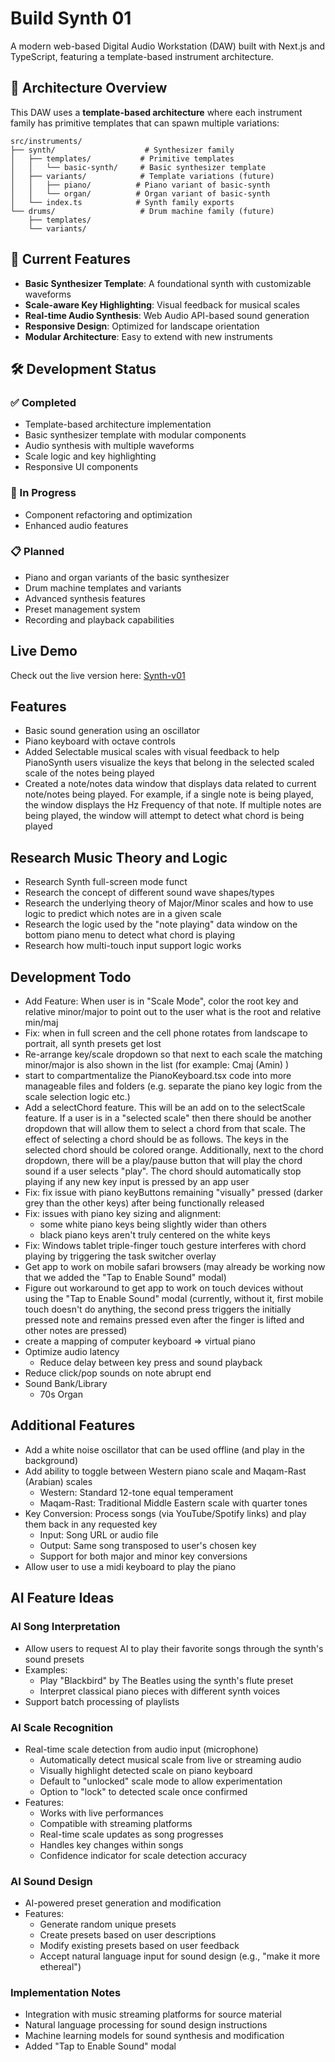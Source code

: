 # Build Synth 01

A modern web-based Digital Audio Workstation (DAW) built with Next.js and TypeScript, featuring a template-based instrument architecture.

## 🎹 Architecture Overview

This DAW uses a **template-based architecture** where each instrument family has primitive templates that can spawn multiple variations:

```
src/instruments/
├── synth/                    # Synthesizer family
│   ├── templates/           # Primitive templates
│   │   └── basic-synth/     # Basic synthesizer template
│   ├── variants/            # Template variations (future)
│   │   ├── piano/          # Piano variant of basic-synth
│   │   └── organ/          # Organ variant of basic-synth
│   └── index.ts            # Synth family exports
└── drums/                   # Drum machine family (future)
    ├── templates/
    └── variants/
```

## 🚀 Current Features

- **Basic Synthesizer Template**: A foundational synth with customizable waveforms
- **Scale-aware Key Highlighting**: Visual feedback for musical scales
- **Real-time Audio Synthesis**: Web Audio API-based sound generation
- **Responsive Design**: Optimized for landscape orientation
- **Modular Architecture**: Easy to extend with new instruments

## 🛠 Development Status

### ✅ Completed

- Template-based architecture implementation
- Basic synthesizer template with modular components
- Audio synthesis with multiple waveforms
- Scale logic and key highlighting
- Responsive UI components

### 🔄 In Progress

- Component refactoring and optimization
- Enhanced audio features

### 📋 Planned

- Piano and organ variants of the basic synthesizer
- Drum machine templates and variants
- Advanced synthesis features
- Preset management system
- Recording and playback capabilities

## Live Demo

Check out the live version here: [Synth-v01](https://synth-v01.netlify.app)

## Features

- Basic sound generation using an oscillator
- Piano keyboard with octave controls
- Added Selectable musical scales with visual feedback to help PianoSynth users visualize the keys that belong in the selected scaled scale of the notes being played
- Created a note/notes data window that displays data related to current note/notes being played. For example, if a single note is being played, the window displays the Hz Frequency of that note. If multiple notes are being played, the window will attempt to detect what chord is being played

## Research Music Theory and Logic

- Research Synth full-screen mode funct
- Research the concept of different sound wave shapes/types
- Research the underlying theory of Major/Minor scales and how to use logic to predict which notes are in a given scale
- Research the logic used by the "note playing" data window on the bottom piano menu to detect what chord is playing
- Research how multi-touch input support logic works

## Development Todo

- Add Feature: When user is in "Scale Mode", color the root key and relative minor/major to point out to the user what is the root and relative min/maj
- Fix: when in full screen and the cell phone rotates from landscape to portrait, all synth presets get lost
- Re-arrange key/scale dropdown so that next to each scale the matching minor/major is also shown in the list (for example: Cmaj (Amin) )
- start to compartmentalize the PianoKeyboard.tsx code into more manageable files and folders (e.g. separate the piano key logic from the scale selection logic etc.)
- Add a selectChord feature. This will be an add on to the selectScale feature. If a user is in a "selected scale" then there should be another dropdown that will allow them to select a chord from that scale. The effect of selecting a chord should be as follows. The keys in the selected chord should be colored orange. Additionally, next to the chord dropdown, there will be a play/pause button that will play the chord sound if a user selects "play". The chord should automatically stop playing if any new key input is pressed by an app user
- Fix: fix issue with piano keyButtons remaining "visually" pressed (darker grey than the other keys) after being functionally released
- Fix: issues with piano key sizing and alignment:
  - some white piano keys being slightly wider than others
  - black piano keys aren't truly centered on the white keys
- Fix: Windows tablet triple-finger touch gesture interferes with chord playing by triggering the task switcher overlay
- Get app to work on mobile safari browsers (may already be working now that we added the "Tap to Enable Sound" modal)
- Figure out workaround to get app to work on touch devices without using the "Tap to Enable Sound" modal (currently, without it, first mobile touch doesn't do anything, the second press triggers the initially pressed note and remains pressed even after the finger is lifted and other notes are pressed)
- create a mapping of computer keyboard => virtual piano
- Optimize audio latency
  - Reduce delay between key press and sound playback
- Reduce click/pop sounds on note abrupt end
- Sound Bank/Library
  - 70s Organ

## Additional Features

- Add a white noise oscillator that can be used offline (and play in the background)
- Add ability to toggle between Western piano scale and Maqam-Rast (Arabian) scales
  - Western: Standard 12-tone equal temperament
  - Maqam-Rast: Traditional Middle Eastern scale with quarter tones
- Key Conversion: Process songs (via YouTube/Spotify links) and play them back in any requested key
  - Input: Song URL or audio file
  - Output: Same song transposed to user's chosen key
  - Support for both major and minor key conversions
- Allow user to use a midi keyboard to play the piano

## AI Feature Ideas

### AI Song Interpretation

- Allow users to request AI to play their favorite songs through the synth's sound presets
- Examples:
  - Play "Blackbird" by The Beatles using the synth's flute preset
  - Interpret classical piano pieces with different synth voices
- Support batch processing of playlists

### AI Scale Recognition

- Real-time scale detection from audio input (microphone)
  - Automatically detect musical scale from live or streaming audio
  - Visually highlight detected scale on piano keyboard
  - Default to "unlocked" scale mode to allow experimentation
  - Option to "lock" to detected scale once confirmed
- Features:
  - Works with live performances
  - Compatible with streaming platforms
  - Real-time scale updates as song progresses
  - Handles key changes within songs
  - Confidence indicator for scale detection accuracy

### AI Sound Design

- AI-powered preset generation and modification
- Features:
  - Generate random unique presets
  - Create presets based on user descriptions
  - Modify existing presets based on user feedback
  - Accept natural language input for sound design (e.g., "make it more ethereal")

### Implementation Notes

- Integration with music streaming platforms for source material
- Natural language processing for sound design instructions
- Machine learning models for sound synthesis and modification
- Added "Tap to Enable Sound" modal
